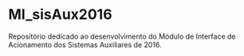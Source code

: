 # MI_sisAux2016
Repositório dedicado ao desenvolvimento do Módulo de Interface de Acionamento
dos Sistemas Auxiliares de 2016.
